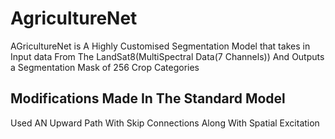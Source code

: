 # AgricultureNet

AGricultureNet is A Highly Customised Segmentation Model that takes in Input data From The LandSat8(MultiSpectral Data(7 Channels)) And Outputs a Segmentation Mask of 256 Crop Categories

## Modifications Made In The Standard Model
Used AN Upward Path With Skip Connections Along With Spatial Excitation 

